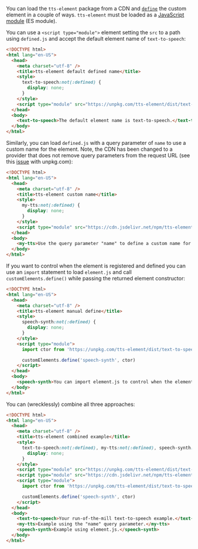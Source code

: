 You can load the `tts-element` package from a CDN and [`define`](https://developer.mozilla.org/en-US/docs/Web/API/CustomElementRegistry/define) the custom element in a couple of ways. `tts-element` must be loaded as a [JavaScript module](https://developer.mozilla.org/en-US/docs/Web/JavaScript/Guide/Modules) (ES module).

You can use a `<script type="module">` element setting the `src` to a path using `defined.js` and accept the default element name of `text-to-speech`:

```html
<!DOCTYPE html>
<html lang="en-US">
  <head>
    <meta charset="utf-8" />
    <title>tts-element default defined name</title>
    <style>
      text-to-speech:not(:defined) {
        display: none;
      }
    </style>
    <script type="module" src="https://unpkg.com/tts-element/dist/text-to-speech/defined.js"></script>
  </head>
  <body>
    <text-to-speech>The default element name is text-to-speech.</text-to-speech>
  </body>
</html>
```

Similarly, you can load `defined.js` with a query parameter of `name` to use a custom name for the element. Note, the CDN has been changed to a provider that does not remove query parameters from the request URL (see this [issue](https://github.com/mjackson/unpkg/issues/348) with unpkg.com):

```html
<!DOCTYPE html>
<html lang="en-US">
  <head>
    <meta charset="utf-8" />
    <title>tts-element custom name</title>
    <style>
      my-tts:not(:defined) {
        display: none;
      }
    </style>
    <script type="module" src="https://cdn.jsdelivr.net/npm/tts-element@0.0.2-beta/dist/text-to-speech/defined.js?name=my-tts"></script>
  </head>
  <body>
    <my-tts>Use the query parameter "name" to define a custom name for the element when loading.</my-tts>
  </body>
</html>
```

If you want to control when the element is registered and defined you can use an `import` statement to load `element.js` and call `customElements.define()` while passing the returned element constructor:

```html
<!DOCTYPE html>
<html lang="en-US">
  <head>
    <meta charset="utf-8" />
    <title>tts-element manual define</title>
    <style>
      speech-synth:not(:defined) {
        display: none;
      }
    </style>
    <script type="module">
      import ctor from 'https://unpkg.com/tts-element/dist/text-to-speech/element.js'

      customElements.define('speech-synth', ctor)
    </script>
  </head>
  <body>
    <speech-synth>You can import element.js to control when the element is defined.</speech-synth>
  </body>
</html>
```

You can (wrecklessly) combine all three approaches:

```html
<!DOCTYPE html>
<html lang="en-US">
  <head>
    <meta charset="utf-8" />
    <title>tts-element combined example</title>
    <style>
      text-to-speech:not(:defined), my-tts:not(:defined), speech-synth:not(:defined) {
        display: none;
      }
    </style>
    <script type="module" src="https://unpkg.com/tts-element/dist/text-to-speech/defined.js"></script>
    <script type="module" src="https://cdn.jsdelivr.net/npm/tts-element@0.0.2-beta/dist/text-to-speech/defined.js?name=speech-synth"></script>
    <script type="module">
      import ctor from 'https://unpkg.com/tts-element/dist/text-to-speech/element.js'

      customElements.define('speech-synth', ctor)
    </script>
  </head>
  <body>
    <text-to-speech>Your run-of-the-mill text-to-speech example.</text-to-speech>
    <my-tts>Example using the "name" query parameter.</my-tts>
    <speech-synth>Example using element.js.</speech-synth>
  </body>
</html>
```
